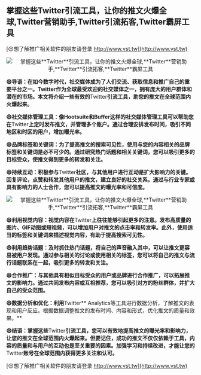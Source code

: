 ## **掌握这些**Twitter**引流工具，让你的推文火爆全球,**Twitter**营销助手,**Twitter**引流拓客,**Twitter**霸屏工具**

[😍想了解推广相关软件的朋友请登录 http://www.vst.tw](http://www.vst.tw)

 <center><img src="https://vst.tw/MP4/tuiguang/png/3.png" alt="掌握这些**Twitter**引流工具，让你的推文火爆全球,**Twitter**营销助手,**Twitter**引流拓客,**Twitter**霸屏工具"></center>

**😄导语：在如今数字时代，社交媒体成为了人们交流、获取信息和推广自己的重要平台之一。**Twitter**作为全球最受欢迎的社交媒体之一，拥有庞大的用户群体和潜在的市场。本文将介绍一些有效的**Twitter**引流工具，助您的推文在全球范围内火爆起来。**

**😄社交媒体管理工具：像Hootsuite和Buffer这样的社交媒体管理工具可以帮助您在**Twitter**上定时发布推文，并管理多个账户。通过合理安排发布时间，吸引不同地区和时区的用户，增加曝光率。**

**😄品牌标签和关键词：为了提高推文的搜索可见性，使用与您的内容相关的品牌标签和关键词是必不可少的。通过研究热门话题和相关关键词，您可以吸引更多的目标受众，使推文得到更多的转发和关注。**

**😄持续互动：积极参与**Twitter**社区，与其他用户进行互动是扩大影响力的关键。回复评论，点赞和转发其他用户的推文，建立良好的社交关系。通过与行业专家或具有影响力的人士合作，您可以提高推文的曝光率和可信度。**

 <center><img src="https://vst.tw/MP4/tuiguang/png/8.png" alt="掌握这些**Twitter**引流工具，让你的推文火爆全球,**Twitter**营销助手,**Twitter**引流拓客,**Twitter**霸屏工具"></center>

**😄利用视觉内容：视觉内容在**Twitter**上往往能够引起更多的注意。发布高质量的图片、GIF动图或短视频，可以增加用户对推文的点击率和转发率。此外，使用适当的标签和关键词来描述视觉内容，有助于提高搜索可见性。**

**😄利用趋势话题：及时抓住热门话题，将自己的声音融入其中，可以让推文更容易被用户发现。通过参与相关的讨论或使用相关的标签，您可以将自己的推文与流行话题联系在一起，吸引更多的转发和关注。**

**😄合作推广：与其他具有相似目标受众的用户或品牌进行合作推广，可以拓展推文的影响力。通过共同发布内容或互相推荐，您可以吸引对方的粉丝群体，并扩大自己的受众范围。**

**😄数据分析和优化：利用**Twitter** Analytics等工具进行数据分析，了解推文的表现和用户反应。根据数据调整推文的发布时间、内容和形式，优化推文的质量和效果。**

**😄结语：掌握这些**Twitter**引流工具，您可以有效地提高推文的曝光率和影响力，让您的推文在全球范围内火爆起来。但要记住，成功的推文不仅仅依赖于工具，内容的质量和与用户的互动也是至关重要的因素。加强学习和持续改进，才能让您的**Twitter**账号在全球范围内获得更多关注和认可。**

[😍想了解推广相关软件的朋友请登录 http://www.vst.tw](http://www.vst.tw)



